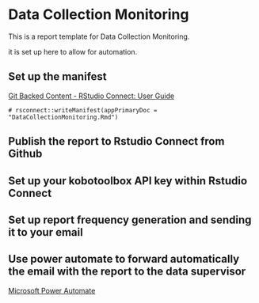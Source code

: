 # Data Collection Monitoring

This is a report template for Data Collection Monitoring.

it is set up here to allow for automation.

 
## Set up the manifest

[Git Backed Content - RStudio Connect: User Guide](https://docs.rstudio.com/connect/user/git-backed/)

```{r}
# rsconnect::writeManifest(appPrimaryDoc = "DataCollectionMonitoring.Rmd")
```

## Publish the report to Rstudio Connect from Github


## Set up your kobotoolbox API key within Rstudio Connect


## Set up report frequency generation and sending it to your email


## Use power automate to forward automatically the email with the report to the data supervisor
 
[Microsoft Power Automate](https://make.powerautomate.com/)



